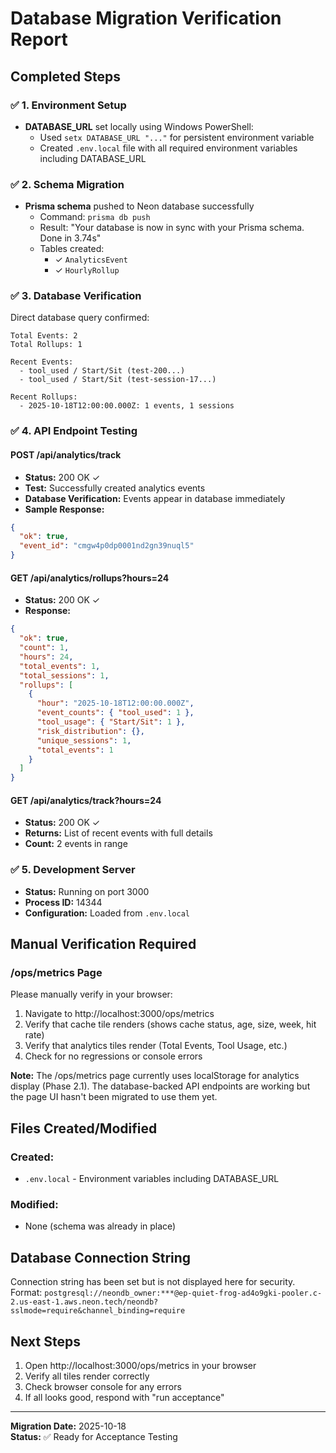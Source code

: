 # Database Migration Verification Report

## Completed Steps

### ✅ 1. Environment Setup
- **DATABASE_URL** set locally using Windows PowerShell:
  - Used `setx DATABASE_URL "..."` for persistent environment variable
  - Created `.env.local` file with all required environment variables including DATABASE_URL
  
### ✅ 2. Schema Migration
- **Prisma schema** pushed to Neon database successfully
  - Command: `prisma db push`
  - Result: "Your database is now in sync with your Prisma schema. Done in 3.74s"
  - Tables created:
    - ✓ `AnalyticsEvent`
    - ✓ `HourlyRollup`

### ✅ 3. Database Verification
Direct database query confirmed:
```
Total Events: 2
Total Rollups: 1

Recent Events:
  - tool_used / Start/Sit (test-200...)
  - tool_used / Start/Sit (test-session-17...)

Recent Rollups:
  - 2025-10-18T12:00:00.000Z: 1 events, 1 sessions
```

### ✅ 4. API Endpoint Testing

#### POST /api/analytics/track
- **Status:** 200 OK ✓
- **Test:** Successfully created analytics events
- **Database Verification:** Events appear in database immediately
- **Sample Response:**
```json
{
  "ok": true,
  "event_id": "cmgw4p0dp0001nd2gn39nuql5"
}
```

#### GET /api/analytics/rollups?hours=24
- **Status:** 200 OK ✓
- **Response:**
```json
{
  "ok": true,
  "count": 1,
  "hours": 24,
  "total_events": 1,
  "total_sessions": 1,
  "rollups": [
    {
      "hour": "2025-10-18T12:00:00.000Z",
      "event_counts": { "tool_used": 1 },
      "tool_usage": { "Start/Sit": 1 },
      "risk_distribution": {},
      "unique_sessions": 1,
      "total_events": 1
    }
  ]
}
```

#### GET /api/analytics/track?hours=24
- **Status:** 200 OK ✓
- **Returns:** List of recent events with full details
- **Count:** 2 events in range

### ✅ 5. Development Server
- **Status:** Running on port 3000
- **Process ID:** 14344
- **Configuration:** Loaded from `.env.local`

## Manual Verification Required

### /ops/metrics Page
Please manually verify in your browser:
1. Navigate to http://localhost:3000/ops/metrics
2. Verify that cache tile renders (shows cache status, age, size, week, hit rate)
3. Verify that analytics tiles render (Total Events, Tool Usage, etc.)
4. Check for no regressions or console errors

**Note:** The /ops/metrics page currently uses localStorage for analytics display (Phase 2.1). The database-backed API endpoints are working but the page UI hasn't been migrated to use them yet.

## Files Created/Modified

### Created:
- `.env.local` - Environment variables including DATABASE_URL

### Modified:
- None (schema was already in place)

## Database Connection String
Connection string has been set but is not displayed here for security.
Format: `postgresql://neondb_owner:***@ep-quiet-frog-ad4o9gki-pooler.c-2.us-east-1.aws.neon.tech/neondb?sslmode=require&channel_binding=require`

## Next Steps
1. Open http://localhost:3000/ops/metrics in your browser
2. Verify all tiles render correctly
3. Check browser console for any errors
4. If all looks good, respond with "run acceptance"

---
**Migration Date:** 2025-10-18  
**Status:** ✅ Ready for Acceptance Testing

